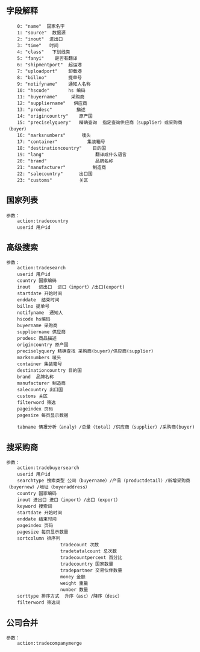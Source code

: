 ## 字段解释
		0: "name"  国家名字
		1: "source"  数据源
		2: "inout"  进出口
		3: "time"   时间
		4: "class"   下划线类
		5: "fanyi"    是否有翻译
		6: "shipmentport"  起运港
		7: "uploadport"    卸载港
		8: "billno"        提单号   
		9: "notifyname"    通知人名称
		10: "hscode"       hs 编码
		11: "buyername"     采购商
		12: "suppliername"   供应商
		13: "prodesc"         描述
		14: "origincountry"    原产国
		15: "preciselyquery"   精确查询  指定查询供应商（supplier）或采购商（buyer）
		16: "marksnumbers"      唛头
		17: "container"           集装箱号
		18: "destinationcountry"    目的国
		19: "lang"                   翻译成什么语言
		20: "brand"                  品牌名称  
		21: "manufacturer"          制造商
		22: "salecountry"      出口国
		23: "customs"          关区

## 国家列表
	参数：
		action:tradecountry
		userid 用户id	

## 高级搜索 
	参数：
		action:tradesearch
		userid 用户id
		country 国家编码
		inout   进出口  进口（import）/出口(export)
		startdate 开始时间
		enddate  结束时间
		billno 提单号
		notifyname  通知人
		hscode hs编码
		buyername 采购商
		suppliername 供应商
		prodesc 商品描述
		origincountry 原产国
		preciselyquery 精确查找 采购商(buyer)/供应商(supplier)
		marksnumbers 唛头
		container 集装箱号
		destinationcountry 目的国
		brand  品牌名称
		manufacturer 制造商
		salecountry 出口国
		customs 关区
		filterword 筛选
		pageindex 页码
		pagesize 每页显示数据

		tabname 情报分析（analy）/总量（total）/供应商（supplier）/采购商(buyer)

## 搜采购商
	参数：
		action:tradebuyersearch
		userid 用户id
		searchtype 搜索类型 公司（buyername）/产品（productdetail）/新增采购商（buyernew）/地址（buyeraddress）
		country 国家编码
		inout 进出口 进口（import）/出口（export）
		keyword 搜索词
		startdate 开始时间
		enddate 结束时间
		pageindex 页码
		pagesize 每页显示数量
		sortcolumn 排序列
						tradecount 次数
						tradetatalcount 总次数
						tradecountpercent 百分比
						tradecountry 国家数量
						tradepartner 交易伙伴数量
						money 金额
						weight 重量
						number 数量
		sorttype 排序方式  升序（asc）/降序（desc）
		filterword 筛选词

## 公司合并
	参数：
		action:tradecompanymerge
 



